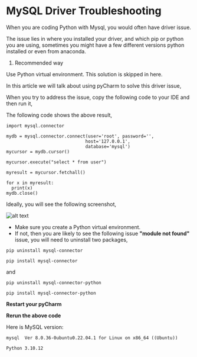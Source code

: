 # MySQL Driver Troubleshooting

When you are coding Python with Mysql, you would often have driver issue.

The issue lies in where you installed your driver, and which pip or python you are using, sometimes you might have a few different versions python installed or even from anaconda.

1. Recommended way

Use Python virtual environment. This solution is skipped in here.

In this article we will talk about using pyCharm to solve this driver issue,

When you try to address the issue, copy the following code to your IDE and then run it,

The following code shows the above result,

```
import mysql.connector

mydb = mysql.connector.connect(user='root', password='',
                              host='127.0.0.1',
                              database='mysql')
mycursor = mydb.cursor()

mycursor.execute("select * from user")

myresult = mycursor.fetchall()

for x in myresult:
  print(x)
mydb.close()
```

Ideally, you will see the following screenshot,

![alt text](https://kevinli-webbertech.github.io/blog/images/database/pyCharm.png)

* Make sure you create a Python virtual environment.
* If not, then you are likely to see the following issue **"module not found"** issue, you will  need to uninstall two packages,

`pip uninstall mysql-connector`

`pip install mysql-connector`

and 

`pip uninstall mysql-connector-python`

`pip install mysql-connector-python`

**Restart your pyCharm**

**Rerun the above code** 

Here is MySQL version:

```
mysql  Ver 8.0.36-0ubuntu0.22.04.1 for Linux on x86_64 ((Ubuntu))
 
Python 3.10.12
```